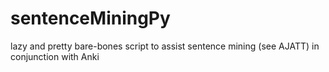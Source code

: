 # sentenceMiningPy
lazy and pretty bare-bones script to assist sentence mining (see AJATT) in conjunction with Anki
